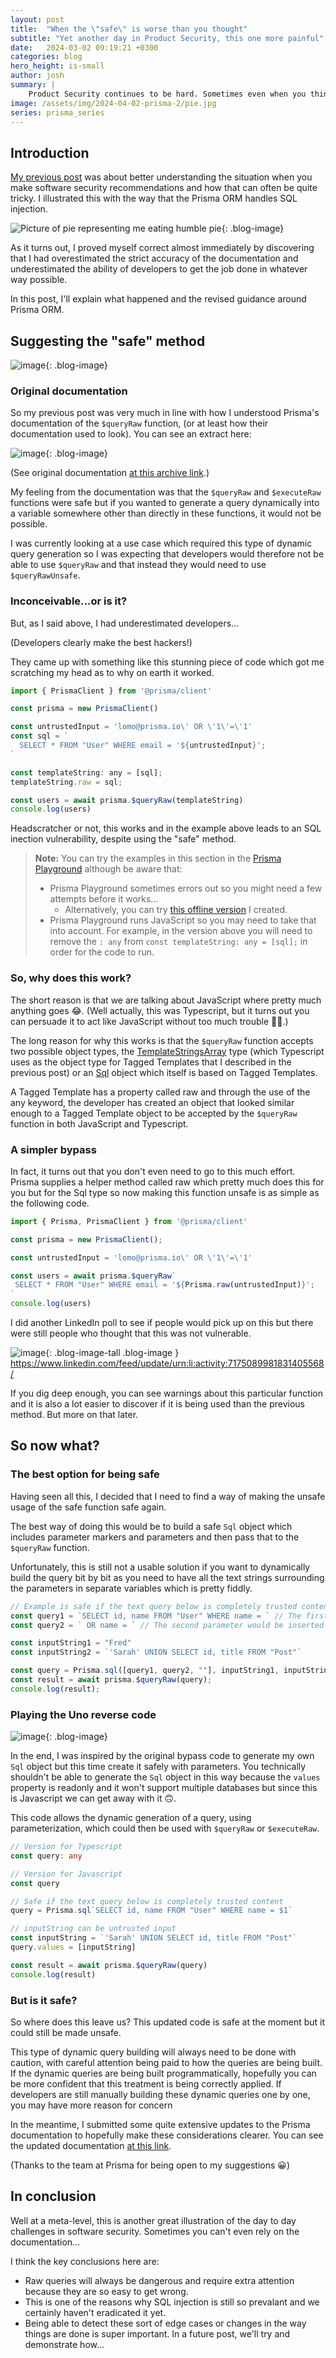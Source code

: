 ```yaml
---
layout: post
title:  "When the \"safe\" is worse than you thought"
subtitle: "Yet another day in Product Security, this one more painful"
date:   2024-03-02 09:19:21 +0300
categories: blog
hero_height: is-small
author: josh
summary: |
    Product Security continues to be hard. Sometimes even when you think you have the solution, reality bites back. In this post I will take you through how I had to eat humble pie after my previous blog post.
image: /assets/img/2024-04-02-prisma-2/pie.jpg
series: prisma_series
---
```


## Introduction

[My previous post](/blog/2024/02/20/when-the-safe-is-bad-and-the-unsafe-is-safe.html) was about better understanding the situation when you make software security recommendations and how that can often be quite tricky. I illustrated this with the way that the Prisma ORM handles SQL injection.

![Picture of pie representing me eating humble pie](/assets/img/2024-04-02-prisma-2/pie.jpg){: .blog-image}

As it turns out, I proved myself correct almost immediately by discovering that I had overestimated the strict accuracy of the documentation and underestimated the ability of developers to get the job done in whatever way possible.

In this post, I'll explain what happened and the revised guidance around Prisma ORM.

## Suggesting the "safe" method

![image](/assets/img/2024-04-02-prisma-2/inconceivable.png){: .blog-image}

### Original documentation

So my previous post was very much in line with how I understood Prisma's documentation of the `$queryRaw` function, (or at least how their documentation used to look). You can see an extract here:

![image](/assets/img/2024-04-02-prisma-2/docs-extract.png){: .blog-image}

(See original documentation [at this archive link](https://web.archive.org/web/20240229151956/https://www.prisma.io/docs/orm/prisma-client/queries/raw-database-access/raw-queries#raw-queries-with-relational-databases).)

My feeling from the documentation was that the `$queryRaw` and `$executeRaw` functions were safe but if you wanted to generate a query dynamically into a variable somewhere other than directly in these functions, it would not be possible.

I was currently looking at a use case which required this type of dynamic query generation so I was expecting that developers would therefore not be able to use `$queryRaw` and that instead they would need to use `$queryRawUnsafe`.

### Inconceivable...or is it?

But, as I said above, I had underestimated developers...

(Developers clearly make the best hackers!)

They came up with something like this stunning piece of code which got me scratching my head as to why on earth it worked.

```js
import { PrismaClient } from '@prisma/client'

const prisma = new PrismaClient()

const untrustedInput = 'lomo@prisma.io\' OR \'1\'=\'1'
const sql = `
  SELECT * FROM "User" WHERE email = '${untrustedInput}';
`

const templateString: any = [sql];
templateString.raw = sql;

const users = await prisma.$queryRaw(templateString)
console.log(users)
```

Headscratcher or not, this works and in the example above leads to an SQL inection vulnerability, despite using the "safe" method.

> **Note:** You can try the examples in this section in the [Prisma Playground](https://playground.prisma.io/examples/advanced/raw-queries/with-argument) although be aware that:
>
> - Prisma Playground sometimes errors out so you might need a few attempts before it works...
>   - Alternatively, you can try [this offline version](https://github.com/BounceSecurity/prisma-playground-simulator) I created.
> - Prisma Playground runs JavaScript so you may need to take that into account. For example, in the version above you will need to remove the `: any` from `const templateString: any = [sql];` in order for the code to run.

### So, why does this work?

The short reason is that we are talking about JavaScript where pretty much anything goes 😂. (Well actually, this was Typescript, but it turns out you can persuade it to act like JavaScript without too much trouble 🤦‍♂️.)

The long reason for why this works is that the `$queryRaw` function accepts two possible object types, the [TemplateStringsArray](https://microsoft.github.io/PowerBI-JavaScript/interfaces/_node_modules_typedoc_node_modules_typescript_lib_lib_es5_d_.templatestringsarray.html) type (which Typescript uses as the object type for Tagged Templates that I described in the previous post) or an [Sql](https://github.com/blakeembrey/sql-template-tag) object which itself is based on Tagged Templates.

A Tagged Template has a property called raw and through the use of the any keyword, the developer has created an object that looked similar enough to a Tagged Template object to be accepted by the `$queryRaw` function in both JavaScript and Typescript.

### A simpler bypass

In fact, it turns out that you don't even need to go to this much effort. Prisma supplies a helper method called raw which pretty much does this for you but for the Sql type so now making this function unsafe is as simple as the following code.

```ts
import { Prisma, PrismaClient } from '@prisma/client'

const prisma = new PrismaClient();

const untrustedInput = 'lomo@prisma.io\' OR \'1\'=\'1'

const users = await prisma.$queryRaw`
 SELECT * FROM "User" WHERE email = '${Prisma.raw(untrustedInput)}';
`
console.log(users)
```

I did another LinkedIn poll to see if people would pick up on this but there were still people who thought that this was not vulnerable.

![image](/assets/img/2024-04-02-prisma-2/linkedinpoll.png){: .blog-image-tall .blog-image }
<https://www.linkedin.com/feed/update/urn:li:activity:7175089981831405568/>

If you dig deep enough, you can see warnings about this particular function and it is also a lot easier to discover if it is being used than the previous method. But more on that later.

## So now what?

### The best option for being safe

Having seen all this, I decided that I need to find a way of making the unsafe usage of the safe function safe again.

The best way of doing this would be to build a safe `Sql` object which includes parameter markers and parameters and then pass that to the `$queryRaw` function.

Unfortunately, this is still not a usable solution if you want to dynamically build the query bit by bit as you need to have all the text strings surrounding the parameters in separate variables which is pretty fiddly.

```ts
// Example is safe if the text query below is completely trusted content
const query1 = `SELECT id, name FROM "User" WHERE name = ` // The first parameter would be inserted after this string
const query2 = ` OR name = ` // The second parameter would be inserted after this string

const inputString1 = "Fred"
const inputString2 = `'Sarah' UNION SELECT id, title FROM "Post"`

const query = Prisma.sql([query1, query2, ""], inputString1, inputString2)
const result = await prisma.$queryRaw(query);
console.log(result);
```

### Playing the Uno reverse code

![image](/assets/img/2024-04-02-prisma-2/unoreverse.png){: .blog-image}

In the end, I was inspired by the original bypass code to generate my own `Sql` object but this time create it safely with parameters. You technically shouldn't be able to generate the `Sql` object in this way because the `values` property is readonly and it won't support multiple databases but since this is Javascript we can get away with it 🙃.

This code allows the dynamic generation of a query, using parameterization, which could then be used with `$queryRaw` or `$executeRaw`.

```ts
// Version for Typescript
const query: any

// Version for Javascript
const query

// Safe if the text query below is completely trusted content
query = Prisma.sql`SELECT id, name FROM "User" WHERE name = $1`

// inputString can be untrusted input
const inputString = `'Sarah' UNION SELECT id, title FROM "Post"`
query.values = [inputString]

const result = await prisma.$queryRaw(query)
console.log(result)
```

### But is it safe?

So where does this leave us? This updated code is safe at the moment but it could still be made unsafe.

This type of dynamic query building will always need to be done with caution, with careful attention being paid to how the queries are being built. If the dynamic queries are being built programmatically, hopefully you can be more confident that this treatment is being correctly applied. If developers are still manually building these dynamic queries one by one, you may have more reason for concern

In the meantime, I submitted some quite extensive updates to the Prisma documentation to hopefully make these considerations clearer. You can see the updated documentation [at this link](https://www.prisma.io/docs/orm/prisma-client/queries/raw-database-access/raw-queries#sql-injection-prevention).

(Thanks to the team at Prisma for being open to my suggestions 😀)

## In conclusion

Well at a meta-level, this is another great illustration of the day to day challenges in software security. Sometimes you can't even rely on the documentation...

I think the key conclusions here are:

- Raw queries will always be dangerous and require extra attention because they are so easy to get wrong.
- This is one of the reasons why SQL injection is still so prevalant and we certainly haven't eradicated it yet.
- Being able to detect these sort of edge cases or changes in the way things are done is super important. In a future post, we'll try and demonstrate how...





